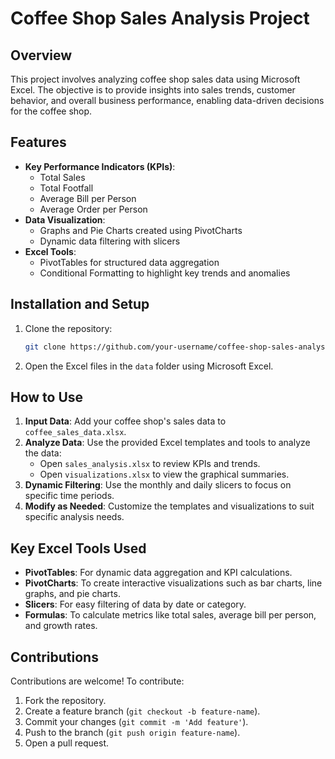 # Coffee Shop Sales Analysis Project

## Overview
This project involves analyzing coffee shop sales data using Microsoft Excel. The objective is to provide insights into sales trends, customer behavior, and overall business performance, enabling data-driven decisions for the coffee shop.

## Features
- **Key Performance Indicators (KPIs)**:
  - Total Sales
  - Total Footfall
  - Average Bill per Person
  - Average Order per Person
- **Data Visualization**:
  - Graphs and Pie Charts created using PivotCharts
  - Dynamic data filtering with slicers
- **Excel Tools**:
  - PivotTables for structured data aggregation
  - Conditional Formatting to highlight key trends and anomalies

## Installation and Setup
1. Clone the repository:
   ```bash
   git clone https://github.com/your-username/coffee-shop-sales-analysis.git
   ```
2. Open the Excel files in the `data` folder using Microsoft Excel.

## How to Use
1. **Input Data**: Add your coffee shop's sales data to `coffee_sales_data.xlsx`.
2. **Analyze Data**: Use the provided Excel templates and tools to analyze the data:
   - Open `sales_analysis.xlsx` to review KPIs and trends.
   - Open `visualizations.xlsx` to view the graphical summaries.
3. **Dynamic Filtering**: Use the monthly and daily slicers to focus on specific time periods.
4. **Modify as Needed**: Customize the templates and visualizations to suit specific analysis needs.

## Key Excel Tools Used
- **PivotTables**: For dynamic data aggregation and KPI calculations.
- **PivotCharts**: To create interactive visualizations such as bar charts, line graphs, and pie charts.
- **Slicers**: For easy filtering of data by date or category.
- **Formulas**: To calculate metrics like total sales, average bill per person, and growth rates.

## Contributions
Contributions are welcome! To contribute:
1. Fork the repository.
2. Create a feature branch (`git checkout -b feature-name`).
3. Commit your changes (`git commit -m 'Add feature'`).
4. Push to the branch (`git push origin feature-name`).
5. Open a pull request.
